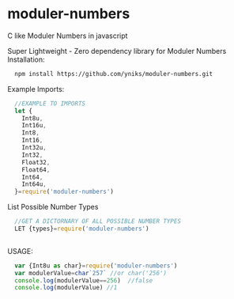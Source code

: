 # moduler-numbers
C like Moduler Numbers in javascript

Super Lightweight - Zero dependency library for Moduler Numbers
Installation:
```sh
  npm install https://github.com/yniks/moduler-numbers.git
```



Example Imports:
```javascript
  //EXAMPLE TO IMPORTS
  let {
	Int8u,
	Int16u,
	Int8,
	Int16,
	Int32u,
	Int32,
	Float32,
	Float64,
	Int64,
	Int64u,
  }=require('moduler-numbers')
```

List Possible Number Types
```javascript
  //GET A DICTORNARY OF ALL POSSIBLE NUMBER TYPES
  LET {types}=require('moduler-numbers')
  
```

USAGE:
```javascript
  var {Int8u as char}=require('moduler-numbers')
  var modulerValue=char`257` //or char('256')
  console.log(modulerValue==256)  //false
  console.log(modulerValue) //1
```
